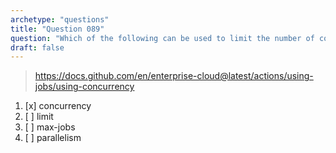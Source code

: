 ```yaml
---
archetype: "questions"
title: "Question 089"
question: "Which of the following can be used to limit the number of concurrent jobs running in a GitHub Actions workflow?"
draft: false
---
```



> https://docs.github.com/en/enterprise-cloud@latest/actions/using-jobs/using-concurrency
1. [x] concurrency
1. [ ] limit
1. [ ] max-jobs
1. [ ] parallelism